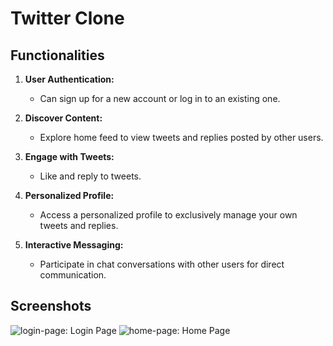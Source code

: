 # Twitter Clone

## Functionalities

1. **User Authentication:**
   - Can sign up for a new account or log in to an existing one.

2. **Discover Content:**
   - Explore home feed to view tweets and replies posted by other users.

3. **Engage with Tweets:**
   - Like and reply to tweets.

4. **Personalized Profile:**
   - Access a personalized profile to exclusively manage your own tweets and replies.

5. **Interactive Messaging:**
   - Participate in chat conversations with other users for direct communication.

## Screenshots
![ login-page: Login Page ](login-page.png)
![ home-page: Home Page ](home-page.png)